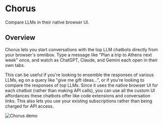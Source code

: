 # Chorus
Compare LLMs in their native browser UI.

## Overview

Chorus lets you start conversations with the top LLM chatbots directly from your browser's omnibox. Type a message like "Plan a trip to Athens next week" once, and watch as ChatGPT, Claude, and Gemini each open in their own tabs.

This can be useful if you're looking to ensemble the responses of various LLMs, eg on a query like "give me gift ideas...", or if you're looking to compare the responses of top LLMs. Since it uses the native browser UI for each chatbot (rather than making API calls), you can use all the custom UI affordances these chatbots offer like code extensions and conversation links. This also lets you use your existing subscriptions rather than being charged for API access.


![Chorus demo](assets/demo.gif)
